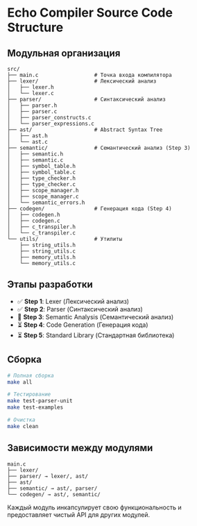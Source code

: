 # Echo Compiler Source Code Structure

## Модульная организация

```
src/
├── main.c                  # Точка входа компилятора
├── lexer/                  # Лексический анализ
│   ├── lexer.h
│   └── lexer.c
├── parser/                 # Синтаксический анализ
│   ├── parser.h
│   ├── parser.c
│   ├── parser_constructs.c
│   └── parser_expressions.c
├── ast/                    # Abstract Syntax Tree
│   ├── ast.h
│   └── ast.c
├── semantic/               # Семантический анализ (Step 3)
│   ├── semantic.h
│   ├── semantic.c
│   ├── symbol_table.h
│   ├── symbol_table.c
│   ├── type_checker.h
│   ├── type_checker.c
│   ├── scope_manager.h
│   ├── scope_manager.c
│   └── semantic_errors.h
├── codegen/                # Генерация кода (Step 4)
│   ├── codegen.h
│   ├── codegen.c
│   ├── c_transpiler.h
│   └── c_transpiler.c
└── utils/                  # Утилиты
    ├── string_utils.h
    ├── string_utils.c
    ├── memory_utils.h
    └── memory_utils.c
```

## Этапы разработки

- ✅ **Step 1**: Lexer (Лексический анализ)
- ✅ **Step 2**: Parser (Синтаксический анализ) 
- 🔄 **Step 3**: Semantic Analysis (Семантический анализ)
- ⏳ **Step 4**: Code Generation (Генерация кода)
- ⏳ **Step 5**: Standard Library (Стандартная библиотека)

## Сборка

```bash
# Полная сборка
make all

# Тестирование
make test-parser-unit
make test-examples

# Очистка
make clean
```

## Зависимости между модулями

```
main.c
├── lexer/
├── parser/ → lexer/, ast/
├── ast/
├── semantic/ → ast/, parser/
└── codegen/ → ast/, semantic/
```

Каждый модуль инкапсулирует свою функциональность и предоставляет чистый API для других модулей. 